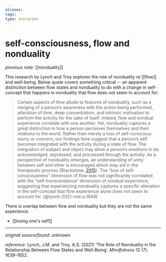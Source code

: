 ```yaml
---
aliases: 
tags: 
type: evergreen
---
```


# self-consciousness, flow and nonduality

_previous note:_ [[nonduality]]

This research by Lynch and Troy explores the role of nonduality re [[flow]] and well-being. Below quote covers something critical -- an apparent distinction between flow states and nonduality to do with a change in self-concept that happens in nonduality that flow does not seem to account for:

> Certain aspects of flow allude to features of nonduality, such as a merging of a person’s awareness with the action being performed, alteration of time, deep concentration, and intrinsic motivation to perform the activity for the sake of itself. Indeed, flow and nondual experience correlate with one another. Yet, nonduality captures a great distinction in how a person perceives themselves and their relations to the world. Rather than merely a loss of self-conscious worry or concern, our findings here suggest that a person’s self becomes integrated with the activity during a state of flow. The integration of subject and object may allow a person’s emotions to be acknowledged, expressed, and processed through the activity. As a perspective of nonduality emerges, an understanding of unity between self and other is encouraged which may aid in the therapeutic process (Blackstone, [2015](https://link.springer.com/article/10.1007/s12671-021-01627-3#ref-CR6)). The “loss of self-consciousness” dimension of flow was not significantly correlated with the “self-transcendence” dimension of nondual experience, suggesting that experiencing nonduality captures a specific alteration in the self-concept that flow experience alone does not seem to account for. [@lynch-2021-role p.1649]

There is overlap between flow and nonduality but they are not the same experience. 
- [[losing one's self]]

---

_original source/found:_ unknown

_reference:_ Lynch, J.M. and Troy, A.S. (2021) ‘The Role of Nonduality in the Relationship Between Flow States and Well-Being’. _Mindfulness_ 12 (7), 1639–1652.



